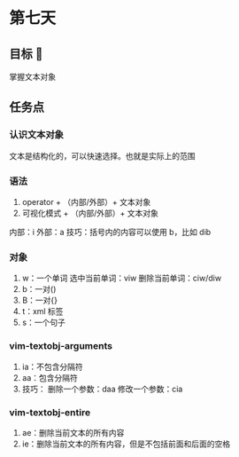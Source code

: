 # 第七天

## 目标 🎯

掌握文本对象

## 任务点

### 认识文本对象

文本是结构化的，可以快速选择。也就是实际上的范围

### 语法

1. operator + （内部/外部）+ 文本对象
2. 可视化模式 + （内部/外部）+ 文本对象

内部：i
外部：a
技巧：括号内的内容可以使用 b，比如 dib

### 对象

1. w：一个单词
   选中当前单词：viw
   删除当前单词：ciw/diw
2. b：一对()
3. B：一对{}
4. t：xml 标签
5. s：一个句子

### vim-textobj-arguments

1. ia：不包含分隔符
2. aa：包含分隔符
3. 技巧：
   删除一个参数：daa
   修改一个参数：cia

### vim-textobj-entire

1. ae：删除当前文本的所有内容
2. ie：删除当前文本的所有内容，但是不包括前面和后面的空格
